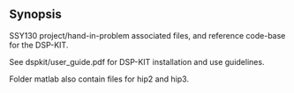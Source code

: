 ## Synopsis

SSY130 project/hand-in-problem associated files, and reference code-base for the DSP-KIT.

See dspkit/user_guide.pdf for DSP-KIT installation and use guidelines.

Folder matlab also contain files for hip2 and hip3.
